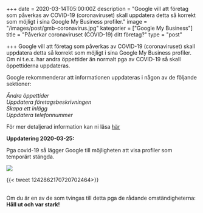 +++
date = 2020-03-14T05:00:00Z
description = "Google vill att företag som påverkas av COVID-19 (coronaviruset) skall uppdatera detta så korrekt som möjligt i sina Google My Business profiler."
image = "/images/post/gmb-coronavirus.jpg"
kategorier = ["Google My Business"]
title = "Påverkar coronaviruset (COVID-19) ditt företag?"
type = "post"

+++
Google vill att företag som påverkas av COVID-19 (coronaviruset) skall uppdatera detta så korrekt som möjligt i sina Google My Business profiler. Om ni t.e.x. har andra öppettider än normalt pga av COVID-19 så skall öppettiderna uppdateras.

Google rekommenderar att informationen uppdateras i någon av de följande sektioner:

_Ändra öppettider  
Uppdatera företagsbeskrivningen  
Skapa ett inlägg  
Uppdatera telefonnummer_

För mer detaljerad information kan ni läsa [här](https://support.google.com/business/answer/9773423?p=covid_19)

**Uppdatering 2020-03-25:**

Pga covid-19 så lägger Google till möjligheten att visa profiler som temporärt stängda.

![](/images/post/Mark-profil-som-tillfalligt-stangd.png)

{{< tweet 1242862170720702464>}}<br></br>

Om du är en av de som tvingas till detta pga de rådande omständigheterna: **Håll ut och var stark!**